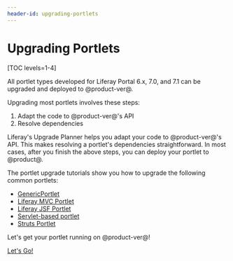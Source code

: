 ```yaml
---
header-id: upgrading-portlets
---
```


# Upgrading Portlets

[TOC levels=1-4]

All portlet types developed for Liferay Portal 6.x, 7.0, and 7.1 can be upgraded
and deployed to @product-ver@.

Upgrading most portlets involves these steps:

1.  Adapt the code to @product-ver@'s API
2.  Resolve dependencies

Liferay's Upgrade Planner helps you adapt your code to @product-ver@'s API.
This makes resolving a portlet's dependencies straightforward. In most cases,
after you finish the above steps, you can deploy your portlet to @product@.

The portlet upgrade tutorials show you how to upgrade the following common
portlets: 

-   [GenericPortlet](/docs/7-2/tutorials/-/knowledge_base/t/upgrading-a-genericportlet)
-   [Liferay MVC Portlet](/docs/7-2/tutorials/-/knowledge_base/t/upgrading-a-liferay-mvc-portlet)
-   [Liferay JSF Portlet](/docs/7-2/tutorials/-/knowledge_base/t/upgrading-a-liferay-jsf-portlet)
-   [Servlet-based portlet](/docs/7-2/tutorials/-/knowledge_base/t/upgrading-a-servlet-based-portlet)
-   [Struts Portlet](/docs/7-2/tutorials/-/knowledge_base/t/upgrading-a-struts-1-portlet)

<!--Uncomment once article is available
-   Spring MVC Portlet
-->

Let's get your portlet running on @product-ver@!

<a class="go-link btn btn-primary" href="/docs/7-2/tutorials/-/knowledge_base/t/upgrading-a-genericportlet">Let's Go!<span class="icon-circle-arrow-right"></span></a>
